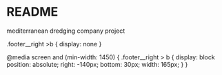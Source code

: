 # README #

mediterranean dredging company project


.footer__right >b {
	display: none
}

@media screen and (min-width: 1450) {
		.footer__right > b {
		display: block
		position: absolute;
	    right: -140px;
	    bottom: 30px;
	    width: 165px;
	}
}